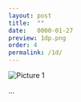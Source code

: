 ```yaml
---
layout: post
title:  ""
date:   0000-01-27
preview: 1dp.png
order: 4
permalink: /1d/
---
```


![Picture 1]({{site.baseurl}}/images/1d.png?auto=yes)

...

